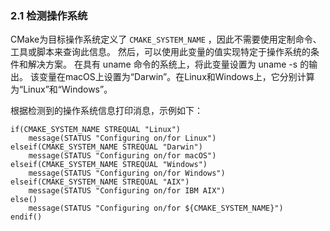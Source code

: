 ### 2.1 检测操作系统

CMake为目标操作系统定义了 `CMAKE_SYSTEM_NAME` ，因此不需要使用定制命令、工具或脚本来查询此信息。
然后，可以使用此变量的值实现特定于操作系统的条件和解决方案。
在具有 uname 命令的系统上，将此变量设置为 uname -s 的输出。
该变量在macOS上设置为“Darwin”。在Linux和Windows上，它分别计算为“Linux”和“Windows”。

根据检测到的操作系统信息打印消息，示例如下：
```
if(CMAKE_SYSTEM_NAME STREQUAL "Linux")
    message(STATUS "Configuring on/for Linux")
elseif(CMAKE_SYSTEM_NAME STREQUAL "Darwin")
    message(STATUS "Configuring on/for macOS")
elseif(CMAKE_SYSTEM_NAME STREQUAL "Windows")
    message(STATUS "Configuring on/for Windows")
elseif(CMAKE_SYSTEM_NAME STREQUAL "AIX")
    message(STATUS "Configuring on/for IBM AIX")
else()
    message(STATUS "Configuring on/for ${CMAKE_SYSTEM_NAME}")
endif()
```

